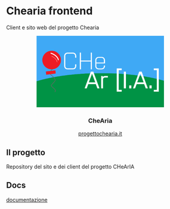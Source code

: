 # Chearia frontend
Client e sito web del progetto Chearia
<div align="center">
  <a href="http://progettochearia.it/">
    <img src="https://github.com/liceocremona/chearia-frontend/raw/main/public/landing/images/logo-che-aria.jpg" alt="Logo" width="341.5" height="192">
  </a>
  <h3 align="center">CheAria</h3>
  <p align="center">
    <a href="http://progettochearia.it/">progettochearia.it</a>
  </p>
</div>

## Il progetto

Repository del sito e dei client del progetto CHeArIA

## Docs

[documentazione](https://github.com/liceocremona/chearia)
